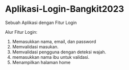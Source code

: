 # Aplikasi-Login-Bangkit2023
Sebuah Aplikasi dengan Fitur Login

Alur Fitur Login:
1. Memasukkan nama, email, dan password
2. Memvalidasi masukan.
3. Memvalidasi pengguna dengan deteksi wajah.
4. memasukkan nama ibu untuk validasi.
5. Menampilkan halaman home
